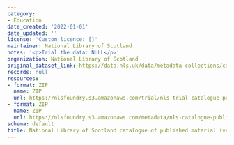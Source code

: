 ```yaml
---
category:
- Education
date_created: '2022-01-01'
date_updated: ''
license: 'Custom licence: []'
maintainer: National Library of Scotland
notes: '<p>Trial the data: NULL</p>'
organization: National Library of Scotland
original_dataset_link: https://data.nls.uk/data/metadata-collections/catalogue-published-material/
records: null
resources:
- format: ZIP
  name: ZIP
  url: https://nlsfoundry.s3.amazonaws.com/trial/nls-trial-catalogue-published-material.zip
- format: ZIP
  name: ZIP
  url: https://nlsfoundry.s3.amazonaws.com/metadata/nls-catalogue-published-material.zip
schema: default
title: National Library of Scotland catalogue of published material (version 1)
---
```

